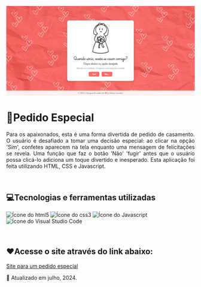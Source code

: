 <p align="center">
  <img loading="lazy" src="img/capa-projetoPedidoCasal.jpeg"  width="600" height="auto"  alt="Capa do projeto 'Pedido Especial - casamento'"/>
</p>

<h1>💍Pedido Especial</h1>
<p align="justify"> 
  Para os apaixonados, esta é uma forma divertida de pedido de casamento. O usuário é desafiado a tomar uma decisão especial: ao clicar na opção 'Sim', confetes aparecem na tela enquanto uma mensagem de felicitações se revela. Uma função que faz o botão 'Não' 'fugir' antes que o usuário possa clicá-lo adiciona um toque divertido e inesperado. Esta aplicação foi feita utilizando HTML, CSS e Javascript.
</p><br>

<h2>💻Tecnologias e ferramentas utilizadas</h2>
<p>
  <img loading="lazy" src="https://cdn.jsdelivr.net/gh/devicons/devicon@latest/icons/html5/html5-original.svg" width="40" height="40" alt="Ícone do html5"/> 
  <img loading="lazy" src="https://cdn.jsdelivr.net/gh/devicons/devicon@latest/icons/css3/css3-original.svg" width="40" height="40" alt="Ícone do css3"/> 
  <img loading="lazy" src="https://cdn.jsdelivr.net/gh/devicons/devicon@latest/icons/javascript/javascript-original.svg" width="40" height="40" alt="Ícone do Javascript"/>   
  <img loading="lazy" src="https://cdn.jsdelivr.net/gh/devicons/devicon@latest/icons/vscode/vscode-original.svg" width="40" height="40" alt="Ícone do Visual Studio Code"/>        
</p><br>

<h2>❤️Acesse o site através do link abaixo:</h2>
<a href="https://debora-carvalho.github.io/pedidoCasal/" target="_blank">Site para um pedido especial</a>


<p>📆 Atualizado em julho, 2024.</p><br>

